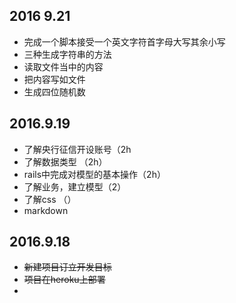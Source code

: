 

## 2016 9.21
* 完成一个脚本接受一个英文字符首字母大写其余小写
* 三种生成字符串的方法
* 读取文件当中的内容
* 把内容写如文件
* 生成四位随机数


## 2016.9.19

* 了解央行征信开设账号（2h
* 了解数据类型 （2h）
* rails中完成对模型的基本操作（2h）
* 了解业务，建立模型（2）
* 了解css （）
*  markdown



## 2016.9.18

* ~~新建项目订立开发目标~~
* ~~项目在heroku上部署~~
* 
